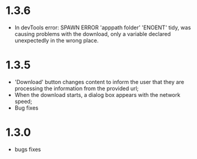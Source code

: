 # 1.3.6
  - In devTools error: SPAWN ERROR 'apppath folder' 'ENOENT' tidy, was causing problems with the download, only a variable declared unexpectedly in the wrong place.

# 1.3.5
  - 'Download' button changes content to inform the user that they are processing the information from the provided url;
  - When the download starts, a dialog box appears with the network speed;
  - Bug fixes

# 1.3.0
  - bugs fixes